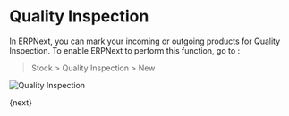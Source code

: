 # Quality Inspection

In ERPNext, you can mark your incoming or outgoing products for Quality
Inspection. To enable ERPNext to perform this function, go to :

> Stock > Quality Inspection > New

<img class="screenshot" alt="Quality Inspection" src="/docs/assets/img/stock/quality-inspection.png">

{next}